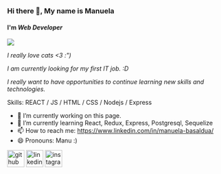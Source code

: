 ### Hi there 👋, My name is Manuela
#### **I'm** ***Web Developer***
![](https://i.gifer.com/6kh.gif)

*I really love cats <3 :")*

*I am currently looking for my first IT job. :D*

*I really want to have opportunities to continue learning new skills and technologies.*

Skills:  REACT / JS / HTML / CSS / Nodejs / Express

- 🔭 I’m currently working on this page. 
- 🌱 I’m currently learning React, Redux, Express, Postgresql, Sequelize 
- 📫 How to reach me: https://www.linkedin.com/in/manuela-basaldua/ 
- 😄 Pronouns: Manu :) 


[<img src='https://cdn.jsdelivr.net/npm/simple-icons@3.0.1/icons/github.svg' alt='github' height='40'>](https://github.com/https://github.com/ManuBasaldua)  [<img src='https://cdn.jsdelivr.net/npm/simple-icons@3.0.1/icons/linkedin.svg' alt='linkedin' height='40'>](https://www.linkedin.com/in/https://www.linkedin.com/in/manuela-basaldua//)  [<img src='https://cdn.jsdelivr.net/npm/simple-icons@3.0.1/icons/instagram.svg' alt='instagram' height='40'>](https://www.instagram.com/https://www.instagram.com/manu_basaldua17//)  
